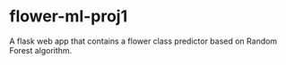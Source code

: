# flower-ml-proj1
A flask web app that contains a flower class predictor based on Random Forest algorithm.
